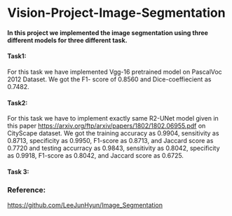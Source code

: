 # Vision-Project-Image-Segmentation

#### In this project we implemented the image segmentation using three different models for three different task.

#### Task1:

For this task we have implemented Vgg-16 pretrained model on PascalVoc 2012 Dataset. We got the F1- score of 0.8560 and Dice-coeffiecient as 0.7482.

#### Task2:

For this task we have to implement exactly same R2-UNet model given in this paper https://arxiv.org/ftp/arxiv/papers/1802/1802.06955.pdf on CityScape dataset. We got the training accuracy as 0.9904, sensitivity as 0.8713, specificity as 0.9950, F1-score as 0.8713, and Jaccard score as 0.7720 and testing accurracy as 0.9843, sensitivity as 0.8042, specificity as 0.9918, F1-score as 0.8042, and Jaccard score as 0.6725.

#### Task 3:







### Reference:

https://github.com/LeeJunHyun/Image_Segmentation



